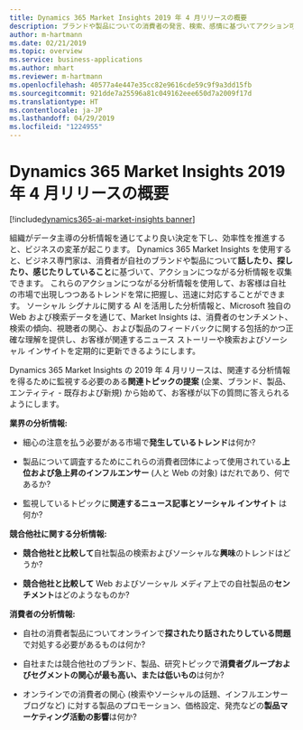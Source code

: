 ```yaml
---
title: Dynamics 365 Market Insights 2019 年 4 月リリースの概要
description: ブランドや製品についての消費者の発言、検索、感情に基づいてアクション可能な分析情報を収集します。
author: m-hartmann
ms.date: 02/21/2019
ms.topic: overview
ms.service: business-applications
ms.author: mhart
ms.reviewer: m-hartmann
ms.openlocfilehash: 40577a4e447e35cc82e9616cde59c9f9a3dd15fb
ms.sourcegitcommit: 921dde7a25596a81c049162eee650d7a2009f17d
ms.translationtype: HT
ms.contentlocale: ja-JP
ms.lasthandoff: 04/29/2019
ms.locfileid: "1224955"
---
```

#  <a name="overview-of-dynamics-365-market-insights-april-19-release"></a>Dynamics 365 Market Insights 2019 年 4 月リリースの概要
[!include[dynamics365-ai-market-insights banner](../../includes/dynamics365-ai-market-insights.md)]


組織がデータ主導の分析情報を通じてより良い決定を下し、効率性を推進すると、ビジネスの変革が起こります。 Dynamics 365 Market Insights を使用すると、ビジネス専門家は、消費者が自社のブランドや製品について**話したり、探したり、感じたりしていること**に基づいて、アクションにつながる分析情報を収集できます。 これらのアクションにつながる分析情報を使用して、お客様は自社の市場で出現しつつあるトレンドを常に把握し、迅速に対応することができます。 ソーシャル シグナルに関する AI を活用した分析情報と、Microsoft 独自の Web および検索データを通じて、Market Insights は、消費者のセンチメント、検索の傾向、視聴者の関心、および製品のフィードバックに関する包括的かつ正確な理解を提供し、お客様が関連するニュース ストーリーや検索およびソーシャル インサイトを定期的に更新できるようにします。

Dynamics 365 Market Insights の 2019 年 4 月リリースは、関連する分析情報を得るために監視する必要のある**関連トピックの提案** (企業、ブランド、製品、エンティティ - 既存および新規) から始めて、お客様が以下の質問に答えられるようにします。

**業界の分析情報:**

-   細心の注意を払う必要がある市場で**発生しているトレンド**は何か? 

-   製品について調査するためにこれらの消費者団体によって使用されている**上位および急上昇のインフルエンサー** (人と Web の対象) はだれであり、何であるか?

-   監視しているトピックに**関連するニュース記事とソーシャル インサイト** は何か?  

**競合他社に関する分析情報:**

-   **競合他社と比較して**自社製品の検索およびソーシャルな**興味**のトレンドはどうか? 

-   **競合他社と比較して** Web およびソーシャル メディア上での自社製品の**センチメント**はどのようなものか? 

**消費者の分析情報:**

-   自社の消費者製品についてオンラインで**探されたり話されたりしている問題**で対処する必要があるものは何か? 

-   自社または競合他社のブランド、製品、研究トピックで**消費者グループおよびセグメントの関心が最も高い、または低いもの**は何か?

-   オンラインでの消費者の関心 (検索やソーシャルの話題、インフルエンサー ブログなど) に対する製品のプロモーション、価格設定、発売などの**製品マーケティング活動の影響**は何か? 
